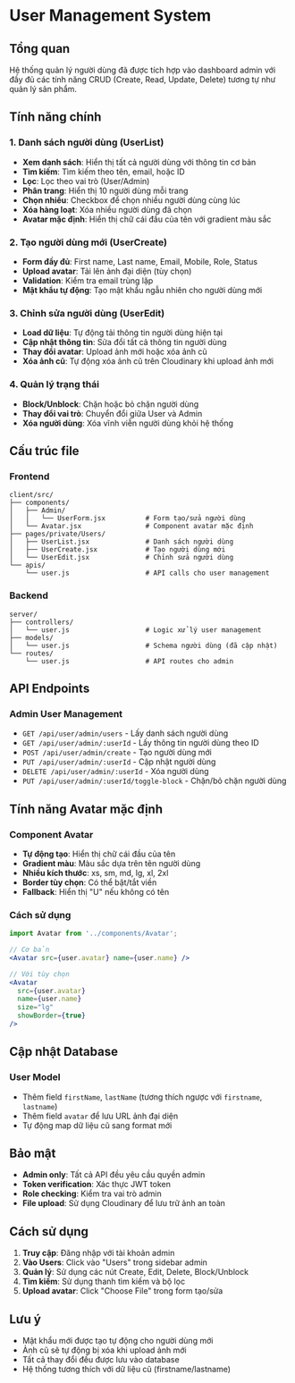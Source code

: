 # User Management System

## Tổng quan
Hệ thống quản lý người dùng đã được tích hợp vào dashboard admin với đầy đủ các tính năng CRUD (Create, Read, Update, Delete) tương tự như quản lý sản phẩm.

## Tính năng chính

### 1. Danh sách người dùng (UserList)
- **Xem danh sách**: Hiển thị tất cả người dùng với thông tin cơ bản
- **Tìm kiếm**: Tìm kiếm theo tên, email, hoặc ID
- **Lọc**: Lọc theo vai trò (User/Admin)
- **Phân trang**: Hiển thị 10 người dùng mỗi trang
- **Chọn nhiều**: Checkbox để chọn nhiều người dùng cùng lúc
- **Xóa hàng loạt**: Xóa nhiều người dùng đã chọn
- **Avatar mặc định**: Hiển thị chữ cái đầu của tên với gradient màu sắc

### 2. Tạo người dùng mới (UserCreate)
- **Form đầy đủ**: First name, Last name, Email, Mobile, Role, Status
- **Upload avatar**: Tải lên ảnh đại diện (tùy chọn)
- **Validation**: Kiểm tra email trùng lặp
- **Mật khẩu tự động**: Tạo mật khẩu ngẫu nhiên cho người dùng mới

### 3. Chỉnh sửa người dùng (UserEdit)
- **Load dữ liệu**: Tự động tải thông tin người dùng hiện tại
- **Cập nhật thông tin**: Sửa đổi tất cả thông tin người dùng
- **Thay đổi avatar**: Upload ảnh mới hoặc xóa ảnh cũ
- **Xóa ảnh cũ**: Tự động xóa ảnh cũ trên Cloudinary khi upload ảnh mới

### 4. Quản lý trạng thái
- **Block/Unblock**: Chặn hoặc bỏ chặn người dùng
- **Thay đổi vai trò**: Chuyển đổi giữa User và Admin
- **Xóa người dùng**: Xóa vĩnh viễn người dùng khỏi hệ thống

## Cấu trúc file

### Frontend
```
client/src/
├── components/
│   ├── Admin/
│   │   └── UserForm.jsx          # Form tạo/sửa người dùng
│   └── Avatar.jsx                # Component avatar mặc định
├── pages/private/Users/
│   ├── UserList.jsx              # Danh sách người dùng
│   ├── UserCreate.jsx            # Tạo người dùng mới
│   └── UserEdit.jsx              # Chỉnh sửa người dùng
└── apis/
    └── user.js                   # API calls cho user management
```

### Backend
```
server/
├── controllers/
│   └── user.js                   # Logic xử lý user management
├── models/
│   └── user.js                   # Schema người dùng (đã cập nhật)
└── routes/
    └── user.js                   # API routes cho admin
```

## API Endpoints

### Admin User Management
- `GET /api/user/admin/users` - Lấy danh sách người dùng
- `GET /api/user/admin/:userId` - Lấy thông tin người dùng theo ID
- `POST /api/user/admin/create` - Tạo người dùng mới
- `PUT /api/user/admin/:userId` - Cập nhật người dùng
- `DELETE /api/user/admin/:userId` - Xóa người dùng
- `PUT /api/user/admin/:userId/toggle-block` - Chặn/bỏ chặn người dùng

## Tính năng Avatar mặc định

### Component Avatar
- **Tự động tạo**: Hiển thị chữ cái đầu của tên
- **Gradient màu**: Màu sắc dựa trên tên người dùng
- **Nhiều kích thước**: xs, sm, md, lg, xl, 2xl
- **Border tùy chọn**: Có thể bật/tắt viền
- **Fallback**: Hiển thị "U" nếu không có tên

### Cách sử dụng
```jsx
import Avatar from '../components/Avatar';

// Cơ bản
<Avatar src={user.avatar} name={user.name} />

// Với tùy chọn
<Avatar 
  src={user.avatar} 
  name={user.name} 
  size="lg" 
  showBorder={true} 
/>
```

## Cập nhật Database

### User Model
- Thêm field `firstName`, `lastName` (tương thích ngược với `firstname`, `lastname`)
- Thêm field `avatar` để lưu URL ảnh đại diện
- Tự động map dữ liệu cũ sang format mới

## Bảo mật
- **Admin only**: Tất cả API đều yêu cầu quyền admin
- **Token verification**: Xác thực JWT token
- **Role checking**: Kiểm tra vai trò admin
- **File upload**: Sử dụng Cloudinary để lưu trữ ảnh an toàn

## Cách sử dụng

1. **Truy cập**: Đăng nhập với tài khoản admin
2. **Vào Users**: Click vào "Users" trong sidebar admin
3. **Quản lý**: Sử dụng các nút Create, Edit, Delete, Block/Unblock
4. **Tìm kiếm**: Sử dụng thanh tìm kiếm và bộ lọc
5. **Upload avatar**: Click "Choose File" trong form tạo/sửa

## Lưu ý
- Mật khẩu mới được tạo tự động cho người dùng mới
- Ảnh cũ sẽ tự động bị xóa khi upload ảnh mới
- Tất cả thay đổi đều được lưu vào database
- Hệ thống tương thích với dữ liệu cũ (firstname/lastname)
